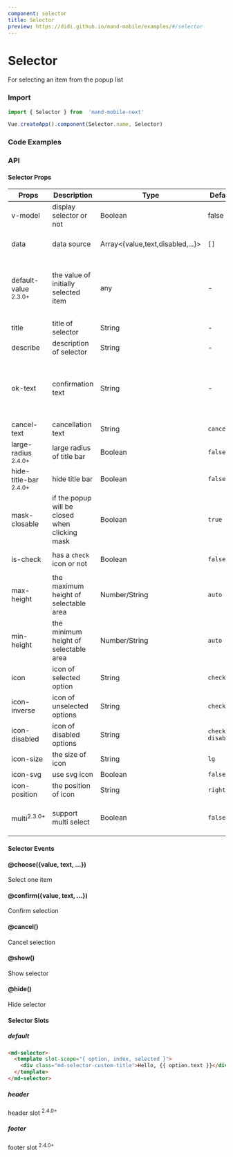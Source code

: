 ```yaml
---
component: selector
title: Selector
preview: https://didi.github.io/mand-mobile/examples/#/selector
---
```


# Selector

For selecting an item from the popup list

### Import

```javascript
import { Selector } from  'mand-mobile-next'

Vue.createApp().component(Selector.name, Selector)
```

### Code Examples

<demo-wrapper
  src="src/packages/selector/demo"
/>

<!-- DEMO -->

### API

#### Selector Props

|Props | Description | Type | Default | Note|
|----|-----|------|------|------|
|v-model|display selector or not|Boolean|false|-|
|data|data source|Array<{value,text,disabled,...}>|`[]`|`text` can be a `html` fragment|
|default-value <sup class="version-after">2.3.0+</sup>|the value of initially selected item|any|-|when `multi` is `true`, `default-value` should be `array`|
|title|title of selector|String|-|-|
|describe|description of selector|String|-|-|
|ok-text|confirmation text|String|-|if empty, it will be `confirmed mode`, that is, click to select directly|
|cancel-text|cancellation text|String|`cancel`|-|
|large-radius <sup class="version-after">2.4.0+</sup>|large radius of title bar|Boolean|`false`|-|
|hide-title-bar <sup class="version-after">2.4.0+</sup>|hide title bar|Boolean|`false`|-|
|mask-closable|if the popup will be closed when clicking mask|Boolean|`true`|-|
|is-check|has a `check` icon or not|Boolean|`false`|only for `confirmed mode`|
|max-height|the maximum height of selectable area|Number/String|`auto`|-|
|min-height|the minimum height of selectable area|Number/String|`auto`|-|
|icon|icon of selected option|String|`checked`|-|
|icon-inverse|icon of unselected options|String|`check`|-|
|icon-disabled|icon of disabled options|String|`check-disabled`|-|
|icon-size|the size of icon|String|`lg`|-|
|icon-svg|use svg icon|Boolean|`false`|-|
|icon-position|the position of icon|String|`right`|`left`, `right`|
|multi<sup class="version-after">2.3.0+</sup>|support multi select|Boolean|`false`|`multi` must be with `ok-text` prop|

#### Selector Events

#### @choose({value, text, ...})

Select one item

#### @confirm({value, text, ...})

Confirm selection

#### @cancel()

Cancel selection

#### @show()

Show selector

#### @hide()

Hide selector

#### Selector Slots

##### default

```html
<md-selector>
  <template slot-scope="{ option, index, selected }">
    <div class="md-selector-custom-title">Hello, {{ option.text }}</div>
  </template>
</md-selector>
```

##### header

header slot <sup class="version-after">2.4.0+</sup>

##### footer

footer slot <sup class="version-after">2.4.0+</sup>
